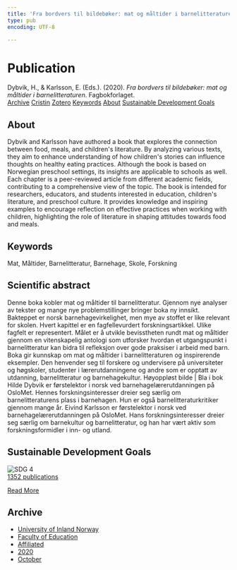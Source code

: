 ```yaml
---
title: 'Fra bordvers til bildebøker: mat og måltider i barnelitteraturen'
type: pub
encoding: UTF-8

---
```

<h1>Publication</h1>
<article id="csl-bib-container-F56MP3W8" class="csl-bib-container">
  <div class="csl-bib-body"> <div class="csl-entry">Dybvik, H., &#38; Karlsson, E. (Eds.). (2020). <i>Fra bordvers til bildebøker: mat og måltider i barnelitteraturen</i>. Fagbokforlaget.</div> </div>
  <div class="csl-bib-buttons">
    <a href="#taxonomy-article-F56MP3W8" alt="archive" class="csl-bib-button">Archive</a>
    <a href="https://app.cristin.no/results/show.jsf?id=1838861" alt="Cristin" class="csl-bib-button">Cristin</a>
    <a href="http://zotero.org/groups/5881554/items/F56MP3W8" alt="Zotero" class="csl-bib-button">Zotero</a>
    <a href="#keywords-article-F56MP3W8" alt="keywords" class="csl-bib-button">Keywords</a>
    <a href="#about-article-F56MP3W8" alt="about_pub" class="csl-bib-button">About</a>
    <a href="#sdg-article-F56MP3W8" alt="sdg" class="csl-bib-button">Sustainable Development Goals</a>
  </div>
  <div id="csl-bib-meta-container-F56MP3W8"></div>
</article>
<div id="csl-bib-meta-F56MP3W8" class="csl-bib-meta">
  <article id="about-article-F56MP3W8" class="about_pub-article">
    <h1>About</h1>
    Dybvik and Karlsson have authored a book that explores the connection between food, meals, and children's literature. By analyzing various texts, they aim to enhance understanding of how children's stories can influence thoughts on healthy eating practices. Although the book is based on Norwegian preschool settings, its insights are applicable to schools as well. Each chapter is a peer-reviewed article from different academic fields, contributing to a comprehensive view of the topic. The book is intended for researchers, educators, and students interested in education, children's literature, and preschool culture. It provides knowledge and inspiring examples to encourage reflection on effective practices when working with children, highlighting the role of literature in shaping attitudes towards food and meals.
  </article>
  <article id="keywords-article-F56MP3W8" class="keywords-article">
    <h1>Keywords</h1>
    Mat, Måltider, Barnelitteratur, Barnehage, Skole, Forskning
  </article>
  <article id="abstract-article-F56MP3W8" class="abstract-article">
    <h1>Scientific abstract</h1>
    Denne boka kobler mat og måltider til barnelitteratur. Gjennom nye analyser av tekster og mange nye problemstillinger bringer boka ny innsikt. Bakteppet er norsk barnehagevirkelighet, men mye av stoffet er like relevant for skolen. Hvert kapittel er en fagfellevurdert forskningsartikkel. Ulike fagfelt er representert. Målet er å utvikle bevisstheten rundt mat og måltider gjennom en vitenskapelig antologi som utforsker hvordan et utgangspunkt i barnelitteratur kan bidra til refleksjon over gode praksiser i arbeid med barn. Boka gir kunnskap om mat og måltider i barnelitteraturen og inspirerende eksempler. Den henvender seg til forskere og undervisere på universiteter og høgskoler, studenter i lærerutdanningene og andre som er opptatt av utdanning, barnelitteratur og barnehagekultur. Høyoppløst bilde | Bla i bok Hilde Dybvik er førstelektor i norsk ved barnehagelærerutdanningen på OsloMet. Hennes forskningsinteresser dreier seg særlig om barnelitteraturens plass i barnehagen. Hun er også barnelitteraturkritiker gjennom mange år. Eivind Karlsson er førstelektor i norsk ved barnehagelærerutdanningen på OsloMet. Hans forskningsinteresser dreier seg særlig om barnekultur og barnelitteratur, og han har vært aktiv som forskningsformidler i inn- og utland.
  </article>
  <article id="sdg-article-F56MP3W8" class="sdg-article">
    <h1>Sustainable Development Goals</h1>
    <div class="sdg-container"><div id="sdg4" class="sdg">
        <img src="{{< params subfolder >}}images/sdg/sdg04_en.png" class="image" alt="SDG 4">
        <div class="sdg-overlay">
          <a href="{{< params subfolder >}}en/archive/?sdg=4#archive" class="sdg-publication-count"><span>1352</span> publications</a>
          <p><a href="https://sdgs.un.org/goals/goal4" class="sdg-read-more">Read More</a></p>
        </div>
      </div></div>
  </article>
  <article id="taxonomy-article-F56MP3W8" class="taxonomy-article">
    <h1>Archive</h1>
    <ul>
      <li><a href="{{< params subfolder >}}en/archive/?key=3DCRN523">University of Inland Norway</a></li>
      <li><a href="{{< params subfolder >}}en/archive/?key=WYNZA47F">Faculty of Education</a></li>
      <li><a href="{{< params subfolder >}}en/archive/?key=2ZAN5K7T">Affiliated</a></li>
      <li><a href="{{< params subfolder >}}en/archive/?key=FDDLZ9V3">2020</a></li>
      <li><a href="{{< params subfolder >}}en/archive/?key=AHTSZPDP">October</a></li>
    </ul>
  </article>
</div>
